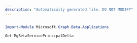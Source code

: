 ```yaml
---
description: "Automatically generated file. DO NOT MODIFY"
---
```


```powershell

Import-Module Microsoft.Graph.Beta.Applications

Get-MgBetaServicePrincipalDelta

```